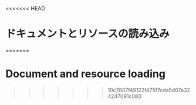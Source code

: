 
<<<<<<< HEAD
# ドキュメントとリソースの読み込み
=======
# Document and resource loading
>>>>>>> 10c7807f49122f475f7cda5d07a324247091c080
